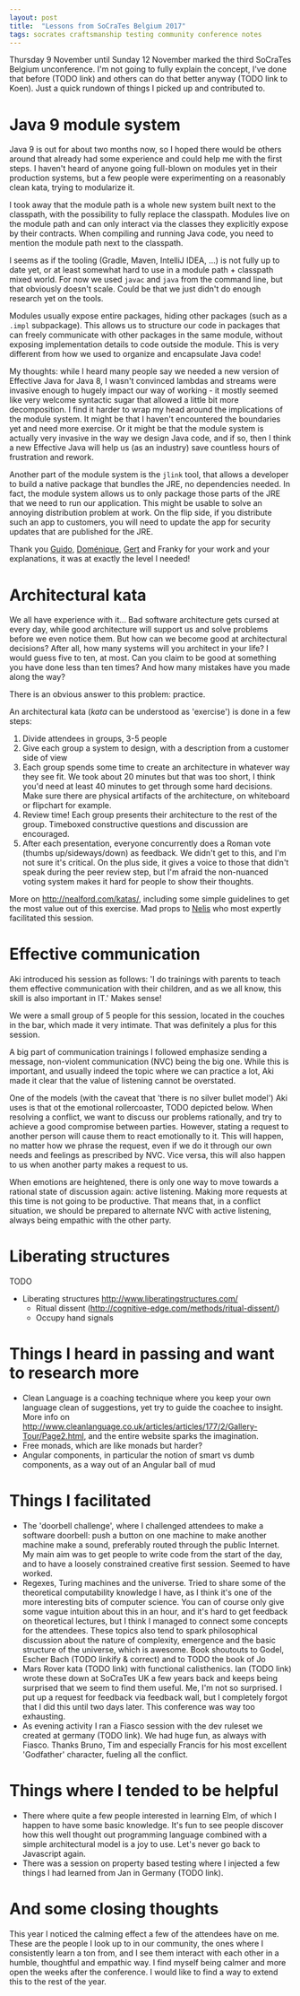```yaml
---
layout: post
title:  "Lessons from SoCraTes Belgium 2017"
tags: socrates craftsmanship testing community conference notes
---
```


Thursday 9 November until Sunday 12 November marked the third SoCraTes Belgium unconference. I'm not going to fully explain the concept, I've done that before (TODO link) and others can do that better anyway (TODO link to Koen). Just a quick rundown of things I picked up and contributed to.

# Java 9 module system
Java 9 is out for about two months now, so I hoped there would be others around that already had some experience and could help me with the first steps. I haven't heard of anyone going full-blown on modules yet in their production systems, but a few people were experimenting on a reasonably clean kata, trying to modularize it.

I took away that the module path is a whole new system built next to the classpath, with the possibility to fully replace the classpath. Modules live on the module path and can only interact via the classes they explicitly expose by their contracts. When compiling and running Java code, you need to mention the module path next to the classpath.

I seems as if the tooling (Gradle, Maven, IntelliJ IDEA, ...) is not fully up to date yet, or at least somewhat hard to use in a module path + classpath mixed world. For now we used `javac` and `java` from the command line, but that obviously doesn't scale. Could be that we just didn't do enough research yet on the tools.

Modules usually expose entire packages, hiding other packages (such as a `.impl` subpackage). This allows us to structure our code in packages that can freely communicate with other packages in the same module, without exposing implementation details to code outside the module. This is very different from how we used to organize and encapsulate Java code!

My thoughts: while I heard many people say we needed a new version of Effective Java for Java 8, I wasn't convinced lambdas and streams were invasive enough to hugely impact our way of working - it mostly seemed like very welcome syntactic sugar that allowed a little bit more decomposition. I find it harder to wrap my head around the implications of the module system. It might be that I haven't encountered the boundaries yet and need more exercise. Or it might be that the module system is actually very invasive in the way we design Java code, and if so, then I think a new Effective Java will help us (as an industry) save countless hours of frustration and rework.

Another part of the module system is the `jlink` tool, that allows a developer to build a native package that bundles the JRE, no dependencies needed. In fact, the module system allows us to only package those parts of the JRE that we need to run our application. This might be usable to solve an annoying distribution problem at work. On the flip side, if you distribute such an app to customers, you will need to update the app for security updates that are published for the JRE.

Thank you [Guido](https://twitter.com/dechampsgu), [Doménique](https://twitter.com/domeniquetill), [Gert](https://twitter.com/GertVil) and Franky for your work and your explanations, it was at exactly the level I needed!

# Architectural kata
We all have experience with it... Bad software architecture gets cursed at every day, while good architecture will support us and solve problems before we even notice them. But how can we become good at architectural decisions? After all, how many systems will you architect in your life? I would guess five to ten, at most. Can you claim to be good at something you have done less than ten times? And how many mistakes have you made along the way?

There is an obvious answer to this problem: practice.

An architectural kata (_kata_ can be understood as 'exercise') is done in a few steps:

1. Divide attendees in groups, 3-5 people
2. Give each group a system to design, with a description from a customer side of view
3. Each group spends some time to create an architecture in whatever way they see fit. We took about 20 minutes but that was too short, I think you'd need at least 40 minutes to get through some hard decisions. Make sure there are physical artifacts of the architecture, on whiteboard or flipchart for example.
4. Review time! Each group presents their architecture to the rest of the group. Timeboxed constructive questions and discussion are encouraged.
5. After each presentation, everyone concurrently does a Roman vote (thumbs up/sideways/down) as feedback. We didn't get to this, and I'm not sure it's critical. On the plus side, it gives a voice to those that didn't speak during the peer review step, but I'm afraid the non-nuanced voting system makes it hard for people to show their thoughts.

More on http://nealford.com/katas/, including some simple guidelines to get the most value out of this exercise. Mad props to [Nelis](https://twitter.com/nelisboucke) who most expertly facilitated this session.

# Effective communication
Aki introduced his session as follows: 'I do trainings with parents to teach them effective communication with their children, and as we all know, this skill is also important in IT.' Makes sense!

We were a small group of 5 people for this session, located in the couches in the bar, which made it very intimate. That was definitely a plus for this session.

A big part of communication trainings I followed emphasize sending a message, non-violent communication (NVC) being the big one. While this is important, and usually indeed the topic where we can practice a lot, Aki made it clear that the value of listening cannot be overstated.

One of the models (with the caveat that 'there is no silver bullet model') Aki uses is that ot the emotional rollercoaster, TODO depicted below. When resolving a conflict, we want to discuss our problems rationally, and try to achieve a good compromise between parties. However, stating a request to another person will cause them to react emotionally to it. This will happen, no matter how we phrase the request, even if we do it through our own needs and feelings as prescribed by NVC. Vice versa, this will also happen to us when another party makes a request to us.

When emotions are heightened, there is only one way to move towards a rational state of discussion again: active listening. Making more requests at this time is not going to be productive. That means that, in a conflict situation, we should be prepared to alternate NVC with active listening, always being empathic with the other party.

# Liberating structures
TODO
* Liberating structures http://www.liberatingstructures.com/
    * Ritual dissent (http://cognitive-edge.com/methods/ritual-dissent/)
    * Occupy hand signals

# Things I heard in passing and want to research more
* Clean Language is a coaching technique where you keep your own language clean of suggestions, yet try to guide the coachee to insight. More info on http://www.cleanlanguage.co.uk/articles/articles/177/2/Gallery-Tour/Page2.html, and the entire website sparks the imagination.
* Free monads, which are like monads but harder?
* Angular components, in particular the notion of smart vs dumb components, as a way out of an Angular ball of mud

# Things I facilitated
* The 'doorbell challenge', where I challenged attendees to make a software doorbell: push a button on one machine to make another machine make a sound, preferably routed through the public Internet. My main aim was to get people to write code from the start of the day, and to have a loosely constrained creative first session. Seemed to have worked.
* Regexes, Turing machines and the universe. Tried to share some of the theoretical computability knowledge I have, as I think it's one of the more interesting bits of computer science. You can of course only give some vague intuition about this in an hour, and it's hard to get feedback on theoretical lectures, but I think I managed to connect some concepts for the attendees. These topics also tend to spark philosophical discussion about the nature of complexity, emergence and the basic structure of the universe, which is awesome. Book shoutouts to Godel, Escher Bach (TODO linkify & correct) and to TODO the book of Jo
* Mars Rover kata (TODO link) with functional calisthenics. Ian (TODO link) wrote these down at SoCraTes UK a few years back and keeps being surprised that we seem to find them useful. Me, I'm not so surprised. I put up a request for feedback via feedback wall, but I completely forgot that I did this until two days later. This conference was way too exhausting.
* As evening activity I ran a Fiasco session with the dev ruleset we created at germany (TODO link). We had huge fun, as always with Fiasco. Thanks Bruno, Tim and especially Francis for his most excellent 'Godfather' character, fueling all the conflict.

# Things where I tended to be helpful
* There where quite a few people interested in learning Elm, of which I happen to have some basic knowledge. It's fun to see people discover how this well thought out programming language combined with a simple architectural model is a joy to use. Let's never go back to Javascript again.
* There was a session on property based testing where I injected a few things I had learned from Jan in Germany (TODO link).

# And some closing thoughts
This year I noticed the calming effect a few of the attendees have on me. These are the people I look up to in our community, the ones where I consistently learn a ton from, and I see them interact with each other in a humble, thoughtful and empathic way. I find myself being calmer and more open the weeks after the conference. I would like to find a way to extend this to the rest of the year.